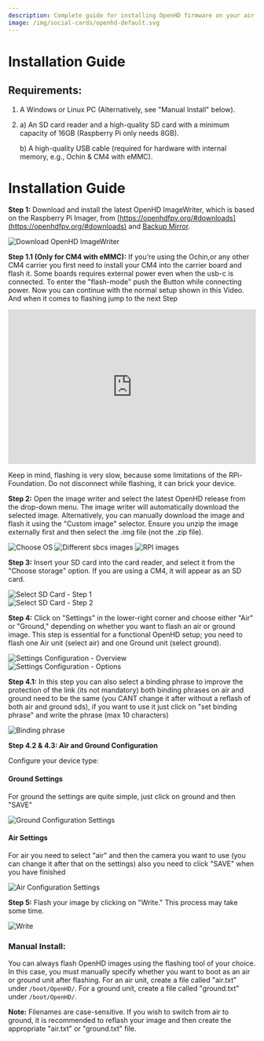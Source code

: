 ```yaml
---
description: Complete guide for installing OpenHD firmware on your air and ground units
image: /img/social-cards/openhd-default.svg
---
```


# Installation Guide

## Requirements:

1. A Windows or Linux PC (Alternatively, see "Manual Install" below).
2. 
    a) An SD card reader and a high-quality SD card with a minimum capacity of 16GB (Raspberry Pi only needs 8GB).

    b) A high-quality USB cable (required for hardware with internal memory, e.g., Ochin & CM4 with eMMC).

# Installation Guide

**Step 1:** 
Download and install the latest OpenHD ImageWriter, which is based on the Raspberry Pi Imager, from [https://openhdfpv.org/#downloads](https://openhdfpv.org/#downloads) and [Backup Mirror](/downloads).

![Download OpenHD ImageWriter](/img/assets/descargarimagewritter.png)

**Step 1.1 (Only for CM4 with eMMC):** 
If you're using the Ochin,or any other CM4 carrier you first need to install your CM4 into the carrier board and flash it. Some boards requires external power even when the usb-c is connected. To enter the "flash-mode" push the Button while connecting power. Now you can continue with the normal setup shown in this Video. And when it comes to flashing jump to the next Step

<iframe width="100%" height="315" src="https://www.youtube.com/embed/jp_mF1RknU4?t=70" frameborder="0" allowfullscreen></iframe>

Keep in mind, flashing is very slow, because some limitations of the RPi-Foundation. Do not disconnect while flashing, it can brick your device.


**Step 2:**
Open the image writer and select the latest OpenHD release from the drop-down menu. The image writer will automatically download the selected image. Alternatively, you can manually download the image and flash it using the "Custom image" selector. Ensure you unzip the image externally first and then select the .img file (not the .zip file).

![Choose OS](/img/assets/Seleccionarimagen1.png)
![Different sbcs images](/img/assets/seleccionarimagen2.png)
![RPI images](/img/assets/seleccionarimagen3.png)

**Step 3:**
Insert your SD card into the card reader, and select it from the "Choose storage" option. If you are using a CM4, it will appear as an SD card.

<div style={{display: 'flex', gap: '20px', flexWrap: 'wrap'}}>
  <div style={{flex: '1', minWidth: '300px'}}>
    <img src="/img/assets/seleccionarsd1.png" alt="Select SD Card - Step 1" />
  </div>
  <div style={{flex: '1', minWidth: '300px'}}>
    <img src="/img/assets/seleccionarsd2.png" alt="Select SD Card - Step 2" />
  </div>
</div>

**Step 4:**
Click on "Settings" in the lower-right corner and choose either "Air" or "Ground," depending on whether you want to flash an air or ground image. This step is essential for a functional OpenHD setup; you need to flash one Air unit (select air) and one Ground unit (select ground).

<div style={{display: 'flex', gap: '20px', flexWrap: 'wrap'}}>
  <div style={{flex: '1', minWidth: '300px'}}>
    <img src="/img/assets/seleccionarconfiguraciones.png" alt="Settings Configuration - Overview" />
  </div>
  <div style={{flex: '1', minWidth: '300px'}}>
    <img src="/img/assets/seleccionarconfiguraciones2.png" alt="Settings Configuration - Options" />
  </div>
</div>

**Step 4.1:**
In this step you can also select a binding phrase to improve the protection of the link (its not mandatory) both binding phrases on air and ground need to be the same (you CANT change it after without a reflash of both air and ground sds), if you want to use it just click on "set binding phrase" and write the phrase (max 10 characters)

![Binding phrase](/img/assets/seleccionarconfiguraciones2.png)

**Step 4.2 & 4.3: Air and Ground Configuration**

Configure your device type:

<div style={{display: 'flex', gap: '20px', flexWrap: 'wrap'}}>
  <div style={{flex: '1', minWidth: '300px'}}>
    <h4>Ground Settings</h4>
    <p>For ground the settings are quite simple, just click on ground and then "SAVE"</p>
    <img src="/img/assets/seleccionarconfiguracionesground.png" alt="Ground Configuration Settings" />
  </div>
  <div style={{flex: '1', minWidth: '300px'}}>
    <h4>Air Settings</h4>
    <p>For air you need to select "air" and then the camera you want to use (you can change it after that on the settings) also you need to click "SAVE" when you have finished</p>
    <img src="/img/assets/seleccionarconfiguracionesair.png" alt="Air Configuration Settings" />
  </div>
</div>

**Step 5:**
Flash your image by clicking on "Write." This process may take some time.

![Write](/img/assets/writte.png)

### Manual Install:

You can always flash OpenHD images using the flashing tool of your choice. In this case, you must manually specify whether you want to boot as an air or ground unit after flashing. For an air unit, create a file called "air.txt" under `/boot/OpenHD/`. For a ground unit, create a file called "ground.txt" under `/boot/OpenHD/`.

**Note:** Filenames are case-sensitive. If you wish to switch from air to ground, it is recommended to reflash your image and then create the appropriate "air.txt" or "ground.txt" file.